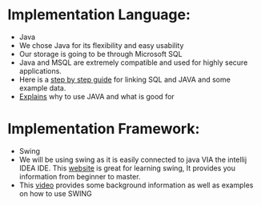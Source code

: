 # Implementation Language:
- Java
- We chose Java for its flexibility and easy usability 
- Our storage is going to be through Microsoft SQL
- Java and MSQL are extremely compatible and used for highly secure applications.
- Here is a [step by step guide](https://www.javatpoint.com/example-to-connect-to-the-mysql-database) for linking SQL and JAVA and some example data. 
-  [Explains](https://www.tutorialspoint.com/java/index.htm) why to use JAVA and what is good for


# Implementation Framework:
- Swing
- We will be using swing as it is easily connected to java VIA the intellij IDEA IDE.
 This [website](https://docs.oracle.com/javase/tutorial/uiswing/) is great for learning swing, It provides you information from beginner to master.
-  This [video](https://www.youtube.com/watch?v=6zm8c6QFmjo&ab_channel=Intellipaat) provides some background information as well as examples on how to use SWING
 
